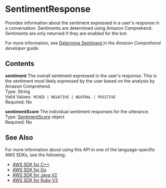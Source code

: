 # SentimentResponse<a name="API_runtime_SentimentResponse"></a>

Provides information about the sentiment expressed in a user's response in a conversation\. Sentiments are determined using Amazon Comprehend\. Sentiments are only returned if they are enabled for the bot\.

For more information, see [ Determine Sentiment ](https://docs.aws.amazon.com/comprehend/latest/dg/how-sentiment.html) in the *Amazon Comprehend developer guide*\.

## Contents<a name="API_runtime_SentimentResponse_Contents"></a>

 **sentiment**   <a name="lexv2-Type-runtime_SentimentResponse-sentiment"></a>
The overall sentiment expressed in the user's response\. This is the sentiment most likely expressed by the user based on the analysis by Amazon Comprehend\.  
Type: String  
Valid Values:` MIXED | NEGATIVE | NEUTRAL | POSITIVE`   
Required: No

 **sentimentScore**   <a name="lexv2-Type-runtime_SentimentResponse-sentimentScore"></a>
The individual sentiment responses for the utterance\.  
Type: [SentimentScore](API_runtime_SentimentScore.md) object  
Required: No

## See Also<a name="API_runtime_SentimentResponse_SeeAlso"></a>

For more information about using this API in one of the language\-specific AWS SDKs, see the following:
+  [ AWS SDK for C\+\+](https://docs.aws.amazon.com/goto/SdkForCpp/runtime.lex.v2-2020-08-07/SentimentResponse) 
+  [ AWS SDK for Go](https://docs.aws.amazon.com/goto/SdkForGoV1/runtime.lex.v2-2020-08-07/SentimentResponse) 
+  [ AWS SDK for Java V2](https://docs.aws.amazon.com/goto/SdkForJavaV2/runtime.lex.v2-2020-08-07/SentimentResponse) 
+  [ AWS SDK for Ruby V3](https://docs.aws.amazon.com/goto/SdkForRubyV3/runtime.lex.v2-2020-08-07/SentimentResponse) 